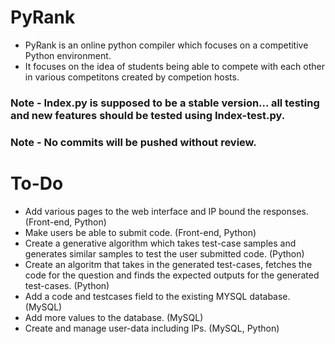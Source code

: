 # PyRank
- PyRank is an online python compiler which focuses on a competitive Python environment.
- It focuses on the idea of students being able to compete with each other in various competitons created by competion hosts.

### Note - Index.py is supposed to be a stable version... all testing and new features should be tested using Index-test.py.
### Note - No commits will be pushed without review.

# To-Do
- Add various pages to the web interface and IP bound the responses. (Front-end, Python)
- Make users be able to submit code. (Front-end, Python)
- Create a generative algorithm which takes test-case samples and generates similar samples to test the user submitted code. (Python)
- Create an algoritm that takes in the generated test-cases, fetches the code for the question and finds the expected outputs for the generated test-cases. (Python)
- Add a code and testcases field to the existing MYSQL database. (MySQL)
- Add more values to the database. (MySQL)
- Create and manage user-data including IPs. (MySQL, Python)
